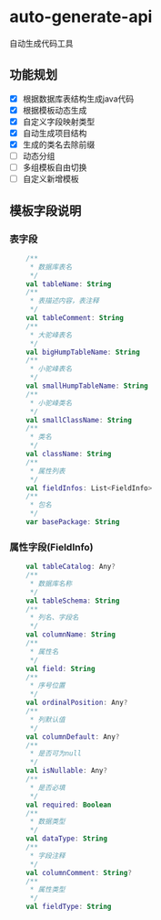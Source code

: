 # auto-generate-api
自动生成代码工具

## 功能规划

- [x] 根据数据库表结构生成java代码
- [x] 根据模板动态生成
- [x] 自定义字段映射类型
- [x] 自动生成项目结构
- [x] 生成的类名去除前缀
- [ ] 动态分组
- [ ] 多组模板自由切换
- [ ] 自定义新增模板

## 模板字段说明

### 表字段
```kotlin
    /**
     * 数据库表名
     */
    val tableName: String
    /**
     * 表描述内容，表注释
     */
    val tableComment: String
    /**
     * 大驼峰表名
     */
    val bigHumpTableName: String
    /**
     * 小驼峰表名
     */
    val smallHumpTableName: String
    /**
     * 小驼峰类名
     */
    val smallClassName: String
    /**
     * 类名
     */
    val className: String
    /**
     * 属性列表
     */
    val fieldInfos: List<FieldInfo>
    /**
     * 包名
     */
    var basePackage: String
```
### 属性字段(FieldInfo)
```kotlin
    val tableCatalog: Any?
    /**
     * 数据库名称
     */
    val tableSchema: String
    /**
     * 列名、字段名
     */
    val columnName: String
    /**
     * 属性名
     */
    val field: String
    /**
     * 序号位置
     */
    val ordinalPosition: Any?
    /**
     * 列默认值
     */
    val columnDefault: Any?
    /**
     * 是否可为null
     */
    val isNullable: Any?
    /**
     * 是否必填
     */
    val required: Boolean
    /**
     * 数据类型
     */
    val dataType: String
    /**
     * 字段注释
     */
    val columnComment: String?
    /**
     * 属性类型
     */
    val fieldType: String
```